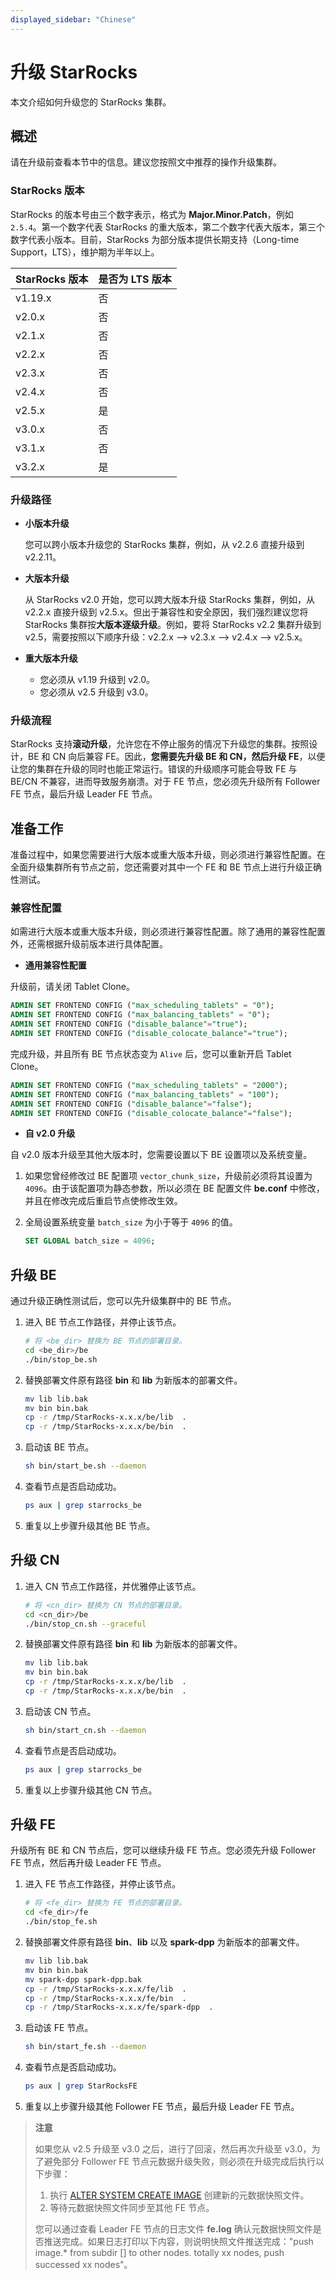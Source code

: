 ```yaml
---
displayed_sidebar: "Chinese"
---
```


# 升级 StarRocks

本文介绍如何升级您的 StarRocks 集群。

## 概述

请在升级前查看本节中的信息。建议您按照文中推荐的操作升级集群。

### StarRocks 版本

StarRocks 的版本号由三个数字表示，格式为 **Major.Minor.Patch**，例如 `2.5.4`。第一个数字代表 StarRocks 的重大版本，第二个数字代表大版本，第三个数字代表小版本。目前，StarRocks 为部分版本提供长期支持（Long-time Support，LTS），维护期为半年以上。

| **StarRocks 版本** | **是否为 LTS 版本** |
| ------------------ | ------------------- |
| v1.19.x            | 否                  |
| v2.0.x             | 否                  |
| v2.1.x             | 否                  |
| v2.2.x             | 否                  |
| v2.3.x             | 否                  |
| v2.4.x             | 否                  |
| v2.5.x             | 是                  |
| v3.0.x             | 否                  |
| v3.1.x             | 否                  |
| v3.2.x             | 是                  |

### 升级路径

- **小版本升级**

  您可以跨小版本升级您的 StarRocks 集群，例如，从 v2.2.6 直接升级到 v2.2.11。

- **大版本升级**

  从 StarRocks v2.0 开始，您可以跨大版本升级 StarRocks 集群，例如，从 v2.2.x 直接升级到 v2.5.x。但出于兼容性和安全原因，我们强烈建议您将 StarRocks 集群按**大版本逐级升级**。例如，要将 StarRocks v2.2 集群升级到 v2.5，需要按照以下顺序升级：v2.2.x --> v2.3.x --> v2.4.x --> v2.5.x。

- **重大版本升级**

  - 您必须从 v1.19 升级到 v2.0。
  - 您必须从 v2.5 升级到 v3.0。

### 升级流程

StarRocks 支持**滚动升级**，允许您在不停止服务的情况下升级您的集群。按照设计，BE 和 CN 向后兼容 FE。因此，**您需要先升级 BE 和 CN，然后升级 FE**，以便让您的集群在升级的同时也能正常运行。错误的升级顺序可能会导致 FE 与 BE/CN 不兼容，进而导致服务崩溃。对于 FE 节点，您必须先升级所有 Follower FE 节点，最后升级 Leader FE 节点。

## 准备工作

准备过程中，如果您需要进行大版本或重大版本升级，则必须进行兼容性配置。在全面升级集群所有节点之前，您还需要对其中一个 FE 和 BE 节点上进行升级正确性测试。

### 兼容性配置

如需进行大版本或重大版本升级，则必须进行兼容性配置。除了通用的兼容性配置外，还需根据升级前版本进行具体配置。

- **通用兼容性配置**

升级前，请关闭 Tablet Clone。

```SQL
ADMIN SET FRONTEND CONFIG ("max_scheduling_tablets" = "0");
ADMIN SET FRONTEND CONFIG ("max_balancing_tablets" = "0");
ADMIN SET FRONTEND CONFIG ("disable_balance"="true");
ADMIN SET FRONTEND CONFIG ("disable_colocate_balance"="true");
```

完成升级，并且所有 BE 节点状态变为 `Alive` 后，您可以重新开启 Tablet Clone。

```SQL
ADMIN SET FRONTEND CONFIG ("max_scheduling_tablets" = "2000");
ADMIN SET FRONTEND CONFIG ("max_balancing_tablets" = "100");
ADMIN SET FRONTEND CONFIG ("disable_balance"="false");
ADMIN SET FRONTEND CONFIG ("disable_colocate_balance"="false");
```

- **自 v2.0 升级**

自 v2.0 版本升级至其他大版本时，您需要设置以下 BE 设置项以及系统变量。

1. 如果您曾经修改过 BE 配置项 `vector_chunk_size`，升级前必须将其设置为`4096`。由于该配置项为静态参数，所以必须在 BE 配置文件 **be.conf** 中修改，并且在修改完成后重启节点使修改生效。
2. 全局设置系统变量 `batch_size` 为小于等于 `4096` 的值。

   ```SQL
   SET GLOBAL batch_size = 4096;
   ```

## 升级 BE

通过升级正确性测试后，您可以先升级集群中的 BE 节点。

1. 进入 BE 节点工作路径，并停止该节点。

   ```Bash
   # 将 <be_dir> 替换为 BE 节点的部署目录。
   cd <be_dir>/be
   ./bin/stop_be.sh
   ```

2. 替换部署文件原有路径 **bin** 和 **lib** 为新版本的部署文件。

   ```Bash
   mv lib lib.bak 
   mv bin bin.bak
   cp -r /tmp/StarRocks-x.x.x/be/lib  .
   cp -r /tmp/StarRocks-x.x.x/be/bin  .
   ```

3. 启动该 BE 节点。

   ```Bash
   sh bin/start_be.sh --daemon
   ```

4. 查看节点是否启动成功。

   ```Bash
   ps aux | grep starrocks_be
   ```

5. 重复以上步骤升级其他 BE 节点。

## 升级 CN

1. 进入 CN 节点工作路径，并优雅停止该节点。

   ```Bash
   # 将 <cn_dir> 替换为 CN 节点的部署目录。
   cd <cn_dir>/be
   ./bin/stop_cn.sh --graceful
   ```

2. 替换部署文件原有路径 **bin** 和 **lib** 为新版本的部署文件。

   ```Bash
   mv lib lib.bak 
   mv bin bin.bak
   cp -r /tmp/StarRocks-x.x.x/be/lib  .
   cp -r /tmp/StarRocks-x.x.x/be/bin  .
   ```

3. 启动该 CN 节点。

   ```Bash
   sh bin/start_cn.sh --daemon
   ```

4. 查看节点是否启动成功。

   ```Bash
   ps aux | grep starrocks_be
   ```

5. 重复以上步骤升级其他 CN 节点。

## 升级 FE

升级所有 BE 和 CN 节点后，您可以继续升级 FE 节点。您必须先升级 Follower FE 节点，然后再升级 Leader FE 节点。

1. 进入 FE 节点工作路径，并停止该节点。

   ```Bash
   # 将 <fe_dir> 替换为 FE 节点的部署目录。
   cd <fe_dir>/fe
   ./bin/stop_fe.sh
   ```

2. 替换部署文件原有路径 **bin**、**lib** 以及 **spark-dpp** 为新版本的部署文件。

   ```Bash
   mv lib lib.bak 
   mv bin bin.bak
   mv spark-dpp spark-dpp.bak
   cp -r /tmp/StarRocks-x.x.x/fe/lib  .   
   cp -r /tmp/StarRocks-x.x.x/fe/bin  .
   cp -r /tmp/StarRocks-x.x.x/fe/spark-dpp  .
   ```

3. 启动该 FE 节点。

   ```Bash
   sh bin/start_fe.sh --daemon
   ```

4. 查看节点是否启动成功。

   ```Bash
   ps aux | grep StarRocksFE
   ```

5. 重复以上步骤升级其他 Follower FE 节点，最后升级 Leader FE 节点。

  > **注意**
  >
  > 如果您从 v2.5 升级至 v3.0 之后，进行了回滚，然后再次升级至 v3.0，为了避免部分 Follower FE 节点元数据升级失败，则必须在升级完成后执行以下步骤：
  >
  > 1. 执行 [ALTER SYSTEM CREATE IMAGE](../sql-reference/sql-statements/Administration/ALTER_SYSTEM.md) 创建新的元数据快照文件。
  > 2. 等待元数据快照文件同步至其他 FE 节点。
  >
  > 您可以通过查看 Leader FE 节点的日志文件 **fe.log** 确认元数据快照文件是否推送完成。如果日志打印以下内容，则说明快照文件推送完成："push image.* from subdir [] to other nodes. totally xx nodes, push successed xx nodes"。
